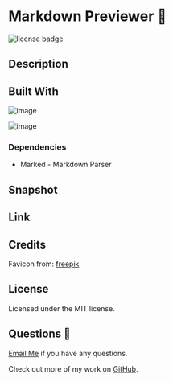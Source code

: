 # Markdown Previewer 📄

![license badge](https://img.shields.io/badge/license-MIT-blue)


## Description


## Built With 

![image](https://img.shields.io/badge/React-20232A?style=for-the-badge&logo=react&logoColor=61DAFB)

![image](https://img.shields.io/badge/Bootstrap-563D7C?style=for-the-badge&logo=bootstrap&logoColor=white)

### Dependencies 
* Marked - Markdown Parser 

## Snapshot 


## Link 


## Credits

Favicon from: 
[freepik](https://www.freepik.com/)

## License
Licensed under the MIT license.

## Questions 💬
[Email Me](Chloe.a.harris17@gmail.com) if you have any questions.

Check out more of my work on [GitHub](https://github.com/chloeharris1).



